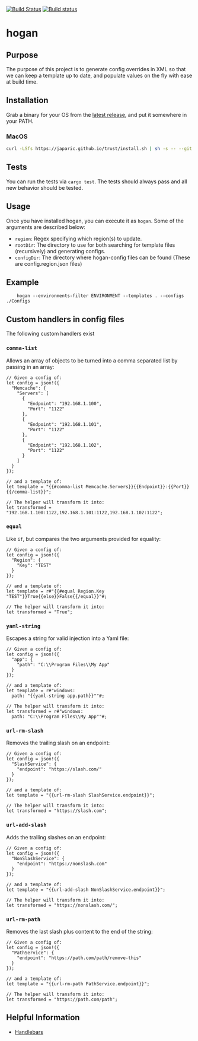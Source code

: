 [![Build Status](https://travis-ci.org/cvent/hogan.svg?branch=master)](https://travis-ci.org/cvent/hogan)
[![Build status](https://ci.appveyor.com/api/projects/status/xtdavsrk8fs27uox/branch/master?svg=true)](https://ci.appveyor.com/project/jonathanmorley/hogan/branch/master)

# hogan

## Purpose

The purpose of this project is to generate config overrides in XML so that we can keep a template up to date, and populate values on the fly with ease at build time.

## Installation

Grab a binary for your OS from the [latest release](https://github.com/cvent/hogan/releases/latest), and put it somewhere in your PATH.

### MacOS

```sh
curl -LSfs https://japaric.github.io/trust/install.sh | sh -s -- --git cvent/hogan --target x86_64-apple-darwin --to /usr/local/bin
```

## Tests

You can run the tests via `cargo test`. The tests should always pass and all new behavior should be tested.

## Usage

Once you have installed hogan, you can execute it as `hogan`.
Some of the arguments are described below:

 * `region`: Regex specifying which region(s) to update.
 * `rootDir`: The directory to use for both searching for template files (recursively) and generating configs.
 * `configDir`: The directory where hogan-config files can be found (These are config.region.json files)

## Example

```
    hogan --environments-filter ENVIRONMENT --templates . --configs ./Configs
```

## Custom handlers in config files

The following custom handlers exist

### `comma-list`
Allows an array of objects to be turned into a comma separated list by passing in an array:

```rust,skt-helpers
// Given a config of:
let config = json!({
  "Memcache": {
    "Servers": [
      {
        "Endpoint": "192.168.1.100",
        "Port": "1122"
      },
      {
        "Endpoint": "192.168.1.101",
        "Port": "1122"
      },
      {
        "Endpoint": "192.168.1.102",
        "Port": "1122"
      }
    ]
  }
});

// and a template of:
let template = "{{#comma-list Memcache.Servers}}{{Endpoint}}:{{Port}}{{/comma-list}}";

// The helper will transform it into:
let transformed = "192.168.1.100:1122,192.168.1.101:1122,192.168.1.102:1122";
```

### `equal`
Like `if`, but compares the two arguments provided for equality:

```rust,skt-helpers
// Given a config of:
let config = json!({
  "Region": {
    "Key": "TEST"
  }
});

// and a template of:
let template = r#"{{#equal Region.Key "TEST"}}True{{else}}False{{/equal}}"#;

// The helper will transform it into:
let transformed = "True";
```

### `yaml-string`
Escapes a string for valid injection into a Yaml file:

```rust,skt-helpers
// Given a config of:
let config = json!({
  "app": {
    "path": "C:\\Program Files\\My App"
  }
});

// and a template of:
let template = r#"windows:
  path: "{{yaml-string app.path}}""#;

// The helper will transform it into:
let transformed = r#"windows:
  path: "C:\\Program Files\\My App""#;
```

### `url-rm-slash`
Removes the trailing slash on an endpoint:

```rust,skt-helpers
// Given a config of:
let config = json!({
  "SlashService": {
    "endpoint": "https://slash.com/"
  }
});

// and a template of:
let template = "{{url-rm-slash SlashService.endpoint}}";

// The helper will transform it into:
let transformed = "https://slash.com";
```

### `url-add-slash`
Adds the trailing slashes on an endpoint:

```rust,skt-helpers
// Given a config of:
let config = json!({
  "NonSlashService": {
    "endpoint": "https://nonslash.com"
  }
});

// and a template of:
let template = "{{url-add-slash NonSlashService.endpoint}}";

// The helper will transform it into:
let transformed = "https://nonslash.com/";
```

### `url-rm-path`
Removes the last slash plus content to the end of the string:

```rust,skt-helpers
// Given a config of:
let config = json!({
  "PathService": {
    "endpoint": "https://path.com/path/remove-this"
  }
});

// and a template of:
let template = "{{url-rm-path PathService.endpoint}}";

// The helper will transform it into:
let transformed = "https://path.com/path";
```

## Helpful Information

 - [Handlebars](http://handlebarsjs.com/)
